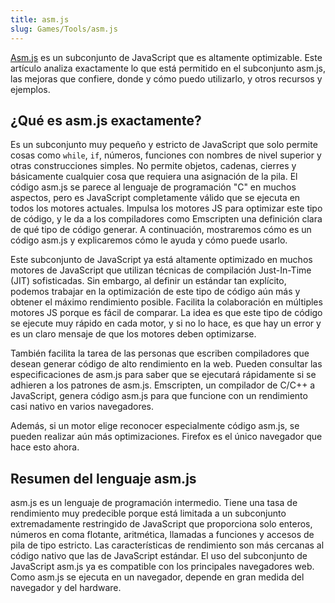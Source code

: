 ```yaml
---
title: asm.js
slug: Games/Tools/asm.js
---
```


[Asm.js](http://asmjs.org/) es un subconjunto de JavaScript que es altamente optimizable. Este artículo analiza exactamente lo que está permitido en el subconjunto asm.js, las mejoras que confiere, donde y cómo puedo utilizarlo, y otros recursos y ejemplos.

## ¿Qué es asm.js exactamente?

Es un subconjunto muy pequeño y estricto de JavaScript que solo permite cosas como `while`, `if`, números, funciones con nombres de nivel superior y otras construcciones simples. No permite objetos, cadenas, cierres y básicamente cualquier cosa que requiera una asignación de la pila. El código asm.js se parece al lenguaje de programación "C" en muchos aspectos, pero es JavaScript completamente válido que se ejecuta en todos los motores actuales. Impulsa los motores JS para optimizar este tipo de código, y le da a los compiladores como Emscripten una definición clara de qué tipo de código generar. A continuación, mostraremos cómo es un código asm.js y explicaremos cómo le ayuda y cómo puede usarlo.

Este subconjunto de JavaScript ya está altamente optimizado en muchos motores de JavaScript que utilizan técnicas de compilación Just-In-Time (JIT) sofisticadas. Sin embargo, al definir un estándar tan explícito, podemos trabajar en la optimización de este tipo de código aún más y obtener el máximo rendimiento posible. Facilita la colaboración en múltiples motores JS porque es fácil de comparar. La idea es que este tipo de código se ejecute muy rápido en cada motor, y si no lo hace, es que hay un error y es un claro mensaje de que los motores deben optimizarse.

También facilita la tarea de las personas que escriben compiladores que desean generar código de alto rendimiento en la web. Pueden consultar las especificaciones de asm.js para saber que se ejecutará rápidamente si se adhieren a los patrones de asm.js. Emscripten, un compilador de C/C++ a JavaScript, genera código asm.js para que funcione con un rendimiento casi nativo en varios navegadores.

Además, si un motor elige reconocer especialmente código asm.js, se pueden realizar aún más optimizaciones. Firefox es el único navegador que hace esto ahora.

## Resumen del lenguaje asm.js

asm.js es un lenguaje de programación intermedio. Tiene una tasa de rendimiento muy predecible porque está limitada a un subconjunto extremadamente restringido de JavaScript que proporciona solo enteros, números en coma flotante, aritmética, llamadas a funciones y accesos de pila de tipo estricto. Las características de rendimiento son más cercanas al código nativo que las de JavaScript estándar. El uso del subconjunto de JavaScript asm.js ya es compatible con los principales navegadores web. Como asm.js se ejecuta en un navegador, depende en gran medida del navegador y del hardware.
